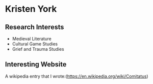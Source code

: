 # Kristen York

## Research Interests
* Medieval Literature
* Cultural Game Studies
* Grief and Trauma Studies

## Interesting Website
A wikipedia entry that I wrote:(https://en.wikipedia.org/wiki/Comitatus)
